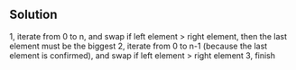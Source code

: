 ## Solution

1, iterate from 0 to n, and swap if left element > right element, then the last element must be the biggest
2, iterate from 0 to n-1 (because the last element is confirmed), and swap if left element > right element
3, finish